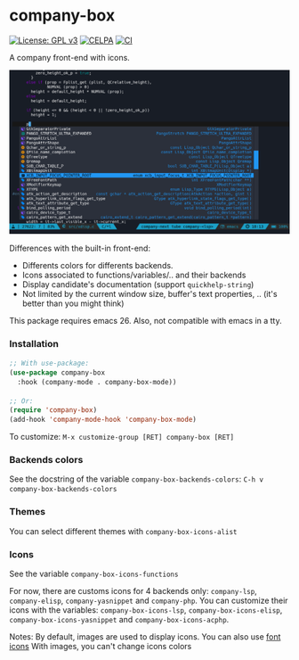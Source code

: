 # company-box
[![License: GPL v3](https://img.shields.io/badge/License-GPL%20v3-blue.svg)](https://www.gnu.org/licenses/gpl-3.0)
[![CELPA](https://celpa.conao3.com/packages/company-box-badge.svg)](https://celpa.conao3.com/#/company-box)
[![CI](https://github.com/jcs090218/company-box/actions/workflows/test.yml/badge.svg)](https://github.com/jcs090218/company-box/actions/workflows/test.yml)

A company front-end with icons.

![company-box](etc/company-box.png)

Differences with the built-in front-end:
- Differents colors for differents backends.
- Icons associated to functions/variables/.. and their backends
- Display candidate's documentation (support `quickhelp-string`)
- Not limited by the current window size, buffer's text properties, .. (it's better than you might think)

This package requires emacs 26.
Also, not compatible with emacs in a tty.

### Installation
``` el
;; With use-package:
(use-package company-box
  :hook (company-mode . company-box-mode))

;; Or:
(require 'company-box)
(add-hook 'company-mode-hook 'company-box-mode)
```

To customize:
`M-x customize-group [RET] company-box [RET]`

### Backends colors

See the docstring of the variable `company-box-backends-colors`:
`C-h v company-box-backends-colors`

### Themes

You can select different themes with `company-box-icons-alist`

### Icons

See the variable `company-box-icons-functions`

For now, there are customs icons for 4 backends only: `company-lsp`, `company-elisp`, `company-yasnippet` and `company-php`.
You can customize their icons with the variables:
`company-box-icons-lsp`, `company-box-icons-elisp`, `company-box-icons-yasnippet` and `company-box-icons-acphp`.

Notes:
By default, images are used to display icons.
You can also use [font icons](https://github.com/sebastiencs/company-box/wiki/icons)
With images, you can't change icons colors
